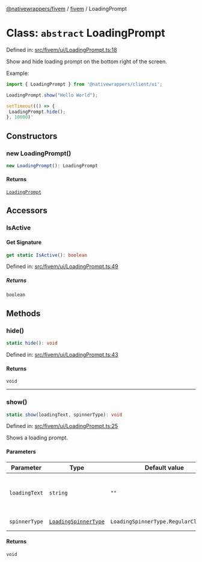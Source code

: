 [@nativewrappers/fivem](../../README.md) / [fivem](../README.md) / LoadingPrompt

# Class: `abstract` LoadingPrompt

Defined in: [src/fivem/ui/LoadingPrompt.ts:18](https://github.com/nativewrappers/nativewrappers/blob/4bf6e80cad9d1396d4cdc3ea16cf4f39993ed50e/src/fivem/ui/LoadingPrompt.ts#L18)

Show and hide loading prompt on the bottom right of the screen.

Example:

```typescript
import { LoadingPrompt } from '@nativewrappers/client/ui';

LoadingPrompt.show("Hello World");

setTimeout(() => {
 LoadingPrompt.hide();
}, 10000)'
```

## Constructors

### new LoadingPrompt()

```ts
new LoadingPrompt(): LoadingPrompt
```

#### Returns

[`LoadingPrompt`](LoadingPrompt.md)

## Accessors

### IsActive

#### Get Signature

```ts
get static IsActive(): boolean
```

Defined in: [src/fivem/ui/LoadingPrompt.ts:49](https://github.com/nativewrappers/nativewrappers/blob/4bf6e80cad9d1396d4cdc3ea16cf4f39993ed50e/src/fivem/ui/LoadingPrompt.ts#L49)

##### Returns

`boolean`

## Methods

### hide()

```ts
static hide(): void
```

Defined in: [src/fivem/ui/LoadingPrompt.ts:43](https://github.com/nativewrappers/nativewrappers/blob/4bf6e80cad9d1396d4cdc3ea16cf4f39993ed50e/src/fivem/ui/LoadingPrompt.ts#L43)

#### Returns

`void`

***

### show()

```ts
static show(loadingText, spinnerType): void
```

Defined in: [src/fivem/ui/LoadingPrompt.ts:25](https://github.com/nativewrappers/nativewrappers/blob/4bf6e80cad9d1396d4cdc3ea16cf4f39993ed50e/src/fivem/ui/LoadingPrompt.ts#L25)

Shows a loading prompt.

#### Parameters

| Parameter | Type | Default value | Description |
| ------ | ------ | ------ | ------ |
| `loadingText` | `string` | `""` | Text to be displayed inside loading prompt. |
| `spinnerType` | [`LoadingSpinnerType`](../enumerations/LoadingSpinnerType.md) | `LoadingSpinnerType.RegularClockwise` | Type of spinner. |

#### Returns

`void`
